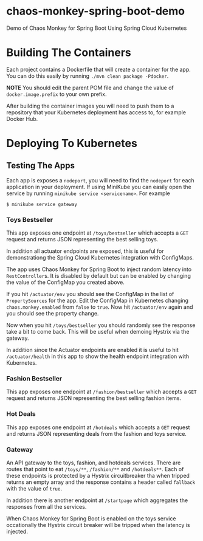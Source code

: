 # chaos-monkey-spring-boot-demo
Demo of Chaos Monkey for Spring Boot Using Spring Cloud Kubernetes

# Building The Containers

Each project contains a Dockerfile that will create a container for the app.  You can do this easily
by running `./mvn clean package -Pdocker`.

**NOTE** You should edit the parent POM file and change the value of `docker.image.prefix` to
your own prefix.

After building the container images you will need to push them to a repository that your Kubernetes
deployment has access to, for example Docker Hub.

# Deploying To Kubernetes

## Testing The Apps

Each app is exposes a `nodeport`, you will need to find the `nodeport` for each application in your deployment.
If using MiniKube you can easily open the service by running `minikube service <servicename>`.  For example

```
$ minikube service gateway
```

### Toys Bestseller

This app exposes one endpoint at `/toys/bestseller` which accepts a `GET` request and returns JSON 
representing the best selling toys.

In addition all actuator endpoints are exposed, this is useful for demonstrationg the Spring Cloud Kubernetes
integration with ConfigMaps.

The app uses Chaos Monkey for Spring Boot to inject random latency into `RestController`s.  It is disabled by
default but can be enabled by changing the value of the ConfigMap you created above.

If you hit `/actuator/env` you should see the ConfigMap in the list of `PropertySources` for the app.  Edit the
ConfigMap in Kubernetes changing `chaos.monkey.enabled` from `false` to `true`.  Now hit `/actuator/env` again 
and you should see the property change.

Now when you hit `/toys/bestseller` you should randomly see the response take a bit to come back.  This will
be useful when demoing Hystrix via the gateway.

In addition since the Actuator endpoints are enabled it is useful to hit `/actuator/health` in this app
to show the health endpoint integration with Kubernetes.

### Fashion Bestseller

This app exposes one endpoint at `/fashion/bestseller` which accepts a `GET` request and returns JSON
representing the best selling fashion items.

### Hot Deals

This app exposes one endpoint at `/hotdeals` which accepts a `GET` request and returns JSON representing
deals from the fashion and toys service.

### Gateway

An API gateway to the toys, fashion, and hotdeals services.  There are routes that point to eat `/toys/**`,
`/fashion/**` and `/hotdeals**`.  Each of these endpoints is protected by a Hystrix circuitbreaker tha when tripped
returns an empty array and the response contains a header called `fallback` with the value of `true`.

In addition there is another endpoint at `/startpage` which aggregates the responses from all the services.

When Chaos Monkey for Spring Boot is enabled on the toys service occationally the Hystrix circuit breaker will
be tripped when the latency is injected.
